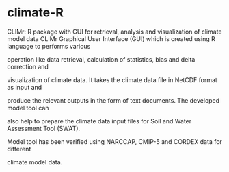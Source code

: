 # climate-R
CLIMr: R package with GUI for retrieval, analysis and visualization of climate model data
CLIMr Graphical User Interface (GUI) which is created using R language to performs various

operation like data retrieval, calculation of statistics, bias and delta correction and

visualization of climate data. It takes the climate data file in NetCDF format as input and

produce the relevant outputs in the form of text documents. The developed model tool can

also help to prepare the climate data input files for Soil and Water Assessment Tool (SWAT).

Model tool has been verified using NARCCAP, CMIP-5 and CORDEX data for different

climate model data.
